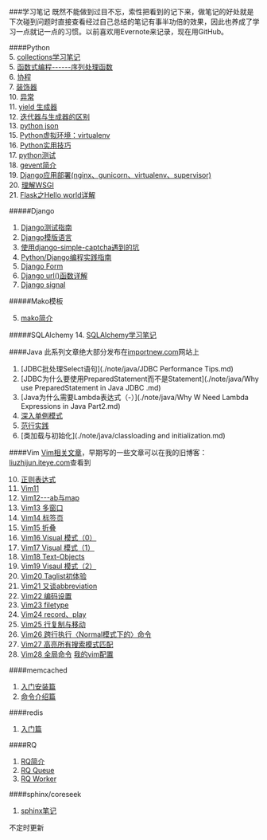 ﻿###学习笔记
既然不能做到过目不忘，索性把看到的记下来，做笔记的好处就是下次碰到问题时直接查看经过自己总结的笔记有事半功倍的效果，因此也养成了学习一点就记一点的习惯。以前喜欢用Evernote来记录，现在用GitHub。  

####Python  
5. [collections学习笔记](./note/python/collections.md)  
5. [函数式编程------序列处理函数](./note/python/function_programming_of_function_processing_functions.md)  
6. [协程](./note/python/coroutine.md)  
7. [装饰器](./note/python/decorators.md)  
10. [异常](./note/python/exception.md)  
11. [yield 生成器](./note/python/generator.md)  
12. [迭代器与生成器的区别](./note/python/iterator_generator.md)    
13. [python json](./note/python/json.md)    
15. [Python虚拟环境：virtualenv](./note/python/virtualenv.md)  
16. [Python实用技巧](./note/python/useful_features.md)  
17. [python测试](./note/python/testing.md)  
18. [gevent简介](./note/python/gevent.md)  
19. [Django应用部署(nginx、gunicorn、virtualenv、supervisor)](.\note\python\deploy_django_with_nginx.md)  
20. [理解WSGI](./note/python/wsgi.md)  
21. [Flask之Hello world详解](./note/python/flask.md)  

#####Django
1. [Django测试指南](./note/python/a_guide_to_testing_in_django.md)
2. [Django模版语言](./note/python/django_template.md)
3. [使用django-simple-captcha遇到的坑](./note/python/captcha.md)
3. [Python/Django编程实践指南](./note/python/code_style.md)
8. [Django Form](./note/python/django_form.md)
9. [Django url()函数详解](./note/python/django_url.md)
10. [Django signal](./note/python/signals.md)


#####Mako模板

5. [mako简介](./note/python/mako.md)

#####SQLAlchemy
14. [SQLAlchemy学习笔记](./note/python/sqlalchemy.md)

####Java
此系列文章绝大部分发布在[importnew.com](http://www.importnew.com)网站上  

1. [JDBC批处理Select语句](./note/java/JDBC Performance Tips.md)
2. [JDBC为什么要使用PreparedStatement而不是Statement](./note/java/Why use PreparedStatement in Java JDBC .md)
3. [Java为什么需要Lambda表达式（-）](./note/java/Why W Need Lambda Expressions in Java Part2.md)
4. [深入单例模式](./note/java/singleton.md)
5. [范行实践](./note/java/Generic.md)
6. [类加载与初始化](./note/java/classloading and initialization.md)

####Vim
[Vim相关文章](./note/vim/目录.md)，早期写的一些文章可以在我的旧博客：[liuzhijun.iteye.com](http://liuzhijun.iteye.com/category/270228)查看到  

10. [正则表达式](./note/vim/10.md) 
11. [Vim11](./note/vim/11.md)
12. [Vim12---ab与map](./note/vim/12.md)
13. [Vim13  多窗口](./note/vim/13.md)
14. [Vim14  标签页](./note/vim/14.md)
15. [Vim15 折叠](./note/vim/15折叠.md)
16. [Vim16 Visual 模式（0）](./note/vim/16.md)
17. [Vim17 Visual 模式（1）](./note/vim/17.md)
18. [Vim18 Text-Objects](./note/vim/18.md)
19. [Vim19 Visaul 模式（2）](./note/vim/19.md)
20. [Vim20 Taglist初体验](./note/vim/20.md)
21. [Vim21 又谈abbreviation](./note/vim/21.md)
22. [Vim22 编码设置](./note/vim/22.md)
23. [Vim23 filetype](./note/vim/23.md)
24. [Vim24 record、play](./note/vim/24.md)
25. [Vim25 行复制与移动](./note/vim/25.md)
26. [Vim26 跨行执行〈Normal模式下的〉命令](./note/vim/26.md)
27. [Vim27 高亮所有搜索模式匹配](./note/vim/27.md)
28. [Vim28 全局命令](./note/vim/28.md)
[我的vim配置](./note/vim/vimrc.md)  

####memcached
1. [入门安装篇](./note/memcached/introduce_install.md)  
2. [命令介绍篇](./note/memcached/telnet_command.md)

####redis
1. [入门篇](./note/redis/introduce.md)

####RQ
1. [RQ简介](./note/rq/rq_getting_start.md)
2. [RQ Queue](./note/rq/rq.md)
3. [RQ Worker](./note/rq/rq_worker.md)


####sphinx/coreseek
1. [sphinx笔记](./note/python/sphinx/introduce.md)  

不定时更新 


